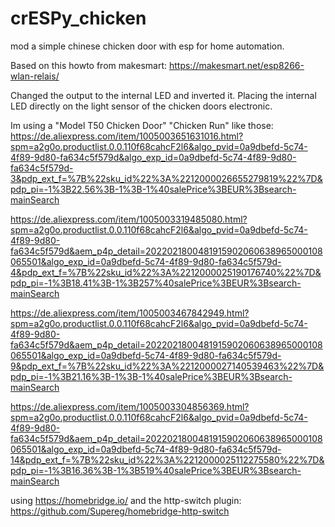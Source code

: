# crESPy_chicken
mod a simple chinese chicken door with esp for home automation.


Based on this howto from makesmart:
https://makesmart.net/esp8266-wlan-relais/

Changed the output to the internal LED and inverted it. Placing the internal LED directly on the light sensor of the chicken doors electronic.

Im using a "Model T50 Chicken Door" "Chicken Run" like those:
https://de.aliexpress.com/item/1005003651631016.html?spm=a2g0o.productlist.0.0.110f68cahcF2l6&algo_pvid=0a9dbefd-5c74-4f89-9d80-fa634c5f579d&algo_exp_id=0a9dbefd-5c74-4f89-9d80-fa634c5f579d-3&pdp_ext_f=%7B%22sku_id%22%3A%2212000026655279819%22%7D&pdp_pi=-1%3B22.56%3B-1%3B-1%40salePrice%3BEUR%3Bsearch-mainSearch

https://de.aliexpress.com/item/1005003319485080.html?spm=a2g0o.productlist.0.0.110f68cahcF2l6&algo_pvid=0a9dbefd-5c74-4f89-9d80-fa634c5f579d&aem_p4p_detail=2022021800481915902060638965000108065501&algo_exp_id=0a9dbefd-5c74-4f89-9d80-fa634c5f579d-4&pdp_ext_f=%7B%22sku_id%22%3A%2212000025190176740%22%7D&pdp_pi=-1%3B18.41%3B-1%3B257%40salePrice%3BEUR%3Bsearch-mainSearch

https://de.aliexpress.com/item/1005003467842949.html?spm=a2g0o.productlist.0.0.110f68cahcF2l6&algo_pvid=0a9dbefd-5c74-4f89-9d80-fa634c5f579d&aem_p4p_detail=2022021800481915902060638965000108065501&algo_exp_id=0a9dbefd-5c74-4f89-9d80-fa634c5f579d-9&pdp_ext_f=%7B%22sku_id%22%3A%2212000027140539463%22%7D&pdp_pi=-1%3B21.16%3B-1%3B-1%40salePrice%3BEUR%3Bsearch-mainSearch

https://de.aliexpress.com/item/1005003304856369.html?spm=a2g0o.productlist.0.0.110f68cahcF2l6&algo_pvid=0a9dbefd-5c74-4f89-9d80-fa634c5f579d&aem_p4p_detail=2022021800481915902060638965000108065501&algo_exp_id=0a9dbefd-5c74-4f89-9d80-fa634c5f579d-14&pdp_ext_f=%7B%22sku_id%22%3A%2212000025112275580%22%7D&pdp_pi=-1%3B16.36%3B-1%3B519%40salePrice%3BEUR%3Bsearch-mainSearch

using https://homebridge.io/ and the http-switch plugin: https://github.com/Supereg/homebridge-http-switch
